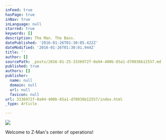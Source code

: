 ```yaml
---
inFeed: true
hasPage: true
inNav: true
inLanguage: null
starred: true
keywords: []
description: The Man. The Bass.
datePublished: '2016-01-26T01:30:05.422Z'
dateModified: '2016-01-26T01:30:01.944Z'
title: ''
author: []
sourcePath: _posts/2016-01-25-3336972f-0a94-400b-85a1-d70936b12557.md
published: true
authors: []
publisher:
  name: null
  domain: null
  url: null
  favicon: null
url: 3336972f-0a94-400b-85a1-d70936b12557/index.html
_type: Article

---
```

![](https://s3-us-west-2.amazonaws.com/the-grid-img/p/a8867b68e79c039ec2155d4d87ae9a028436286f.jpg)

Welcome to Z-Man's center of operations!